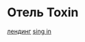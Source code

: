 # Отель Toxin
<a href="https://annanikulina2902.github.io/hotel/dist/landing.html">лендинг</a>
<a href="https://annanikulina2902.github.io/hotel/dist/singin.html">sing in</a>
